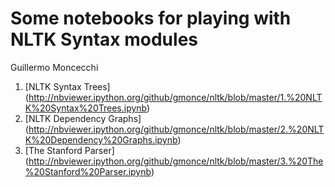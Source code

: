 Some notebooks for playing with NLTK Syntax modules
===================================================

Guillermo Moncecchi

1. [NLTK Syntax Trees] (http://nbviewer.ipython.org/github/gmonce/nltk/blob/master/1.%20NLTK%20Syntax%20Trees.ipynb)
2. [NLTK Dependency Graphs] (http://nbviewer.ipython.org/github/gmonce/nltk/blob/master/2.%20NLTK%20Dependency%20Graphs.ipynb)
3. [The Stanford Parser] (http://nbviewer.ipython.org/github/gmonce/nltk/blob/master/3.%20The%20Stanford%20Parser.ipynb)


